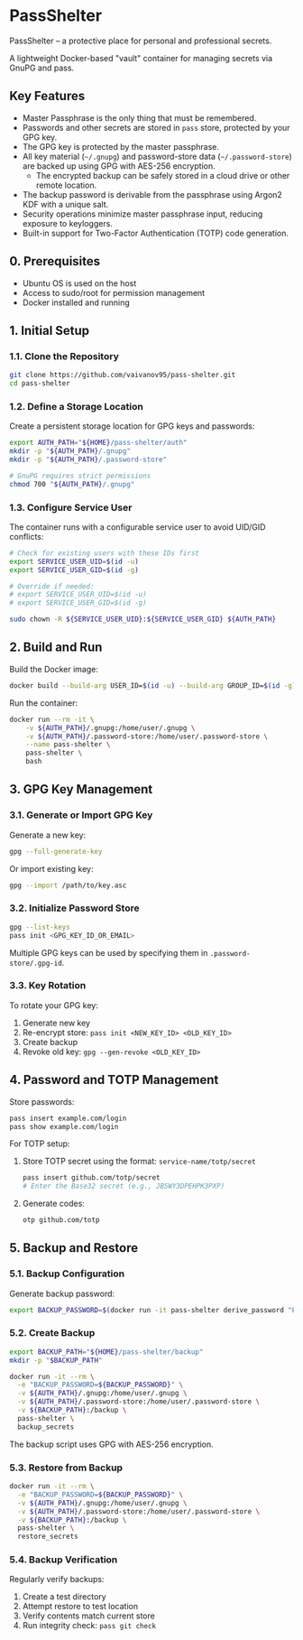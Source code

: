 # PassShelter

PassShelter – a protective place for personal and professional secrets.

A lightweight Docker-based "vault" container for managing secrets via GnuPG and pass.

## Key Features

- Master Passphrase is the only thing that must be remembered.
- Passwords and other secrets are stored in `pass` store, protected by your GPG key.
- The GPG key is protected by the master passphrase.
- All key material (`~/.gnupg`) and password-store data (`~/.password-store`) are backed up using GPG with AES-256 encryption.
  - The encrypted backup can be safely stored in a cloud drive or other remote location.
- The backup password is derivable from the passphrase using Argon2 KDF with a unique salt.
- Security operations minimize master passphrase input, reducing exposure to keyloggers.
- Built-in support for Two-Factor Authentication (TOTP) code generation.

## 0. Prerequisites

- Ubuntu OS is used on the host
- Access to sudo/root for permission management
- Docker installed and running

## 1. Initial Setup

### 1.1. Clone the Repository

```bash
git clone https://github.com/vaivanov95/pass-shelter.git
cd pass-shelter
```

### 1.2. Define a Storage Location

Create a persistent storage location for GPG keys and passwords:

```bash
export AUTH_PATH="${HOME}/pass-shelter/auth"
mkdir -p "${AUTH_PATH}/.gnupg"
mkdir -p "${AUTH_PATH}/.password-store"

# GnuPG requires strict permissions
chmod 700 "${AUTH_PATH}/.gnupg"
```

### 1.3. Configure Service User

The container runs with a configurable service user to avoid UID/GID conflicts:

```bash
# Check for existing users with these IDs first
export SERVICE_USER_UID=$(id -u)
export SERVICE_USER_GID=$(id -g)

# Override if needed:
# export SERVICE_USER_UID=$(id -u)
# export SERVICE_USER_GID=$(id -g)

sudo chown -R ${SERVICE_USER_UID}:${SERVICE_USER_GID} ${AUTH_PATH}
```

## 2. Build and Run

Build the Docker image:

```bash
docker build --build-arg USER_ID=$(id -u) --build-arg GROUP_ID=$(id -g) -t pass-shelter .
```

Run the container:

```bash
docker run --rm -it \
    -v ${AUTH_PATH}/.gnupg:/home/user/.gnupg \
    -v ${AUTH_PATH}/.password-store:/home/user/.password-store \
    --name pass-shelter \
    pass-shelter \
    bash
```

## 3. GPG Key Management

### 3.1. Generate or Import GPG Key

Generate a new key:

```bash
gpg --full-generate-key
```

Or import existing key:

```bash
gpg --import /path/to/key.asc
```

### 3.2. Initialize Password Store

```bash
gpg --list-keys
pass init <GPG_KEY_ID_OR_EMAIL>
```

Multiple GPG keys can be used by specifying them in `.password-store/.gpg-id`.

### 3.3. Key Rotation

To rotate your GPG key:

1. Generate new key
2. Re-encrypt store: `pass init <NEW_KEY_ID> <OLD_KEY_ID>`
3. Create backup
4. Revoke old key: `gpg --gen-revoke <OLD_KEY_ID>`

## 4. Password and TOTP Management

Store passwords:

```bash
pass insert example.com/login
pass show example.com/login
```

For TOTP setup:

1. Store TOTP secret using the format: `service-name/totp/secret`
   ```bash
   pass insert github.com/totp/secret
   # Enter the Base32 secret (e.g., JBSWY3DPEHPK3PXP)
   ```

2. Generate codes:
   ```bash
   otp github.com/totp
   ```

## 5. Backup and Restore

### 5.1. Backup Configuration
Generate backup password:

```bash
export BACKUP_PASSWORD=$(docker run -it pass-shelter derive_password "PASS_SHELTER_BACKUP_PASSWORD")
```

### 5.2. Create Backup

```bash
export BACKUP_PATH="${HOME}/pass-shelter/backup"
mkdir -p "$BACKUP_PATH"

docker run -it --rm \
  -e "BACKUP_PASSWORD=${BACKUP_PASSWORD}" \
  -v ${AUTH_PATH}/.gnupg:/home/user/.gnupg \
  -v ${AUTH_PATH}/.password-store:/home/user/.password-store \
  -v ${BACKUP_PATH}:/backup \
  pass-shelter \
  backup_secrets
```

The backup script uses GPG with AES-256 encryption.

### 5.3. Restore from Backup

```bash
docker run -it --rm \
  -e "BACKUP_PASSWORD=${BACKUP_PASSWORD}" \
  -v ${AUTH_PATH}/.gnupg:/home/user/.gnupg \
  -v ${AUTH_PATH}/.password-store:/home/user/.password-store \
  -v ${BACKUP_PATH}:/backup \
  pass-shelter \
  restore_secrets
```

### 5.4. Backup Verification

Regularly verify backups:

1. Create a test directory
2. Attempt restore to test location
3. Verify contents match current store
4. Run integrity check: `pass git check`
